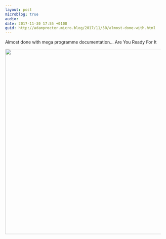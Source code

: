```yaml
---
layout: post
microblog: true
audio: 
date: 2017-11-30 17:55 +0100
guid: http://adamprocter.micro.blog/2017/11/30/almost-done-with.html
---
```

Almost done with mega programme documentation... Are You Ready For It

<img src="http://discursive.adamprocter.co.uk/uploads/2017/6515925542.jpg" width="600" height="600" />
